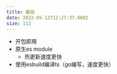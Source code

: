```yaml
---
title: 基础
date: 2022-05-12T12:27:37.000Z
size: 113
---
```

- 开包即用
- 原生es module
  - 热更新速度更快
- 使用esbuild编译ts（go编写，速度更快）

